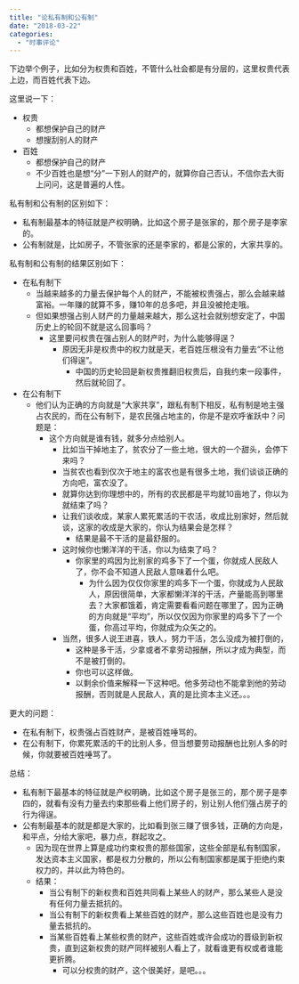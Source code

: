 ```yaml
---
title: "论私有制和公有制"
date: "2018-03-22"
categories: 
  - "时事评论"
---
```


下边举个例子，比如分为权贵和百姓，不管什么社会都是有分层的，这里权贵代表上边，而百姓代表下边。

这里说一下：

- 权贵
    - 都想保护自己的财产
    - 想搜刮别人的财产
- 百姓
    - 都想保护自己的财产
    - 不少百姓也是想“分”一下别人的财产的，就算你自己否认，不信你去大街上问问，这是普遍的人性。

私有制和公有制的区别如下：

- 私有制最基本的特征就是产权明确，比如这个房子是张家的，那个房子是李家的。
- 公有制就是，比如房子，不管张家的还是李家的，都是公家的，大家共享的。

私有制和公有制的结果区别如下：

- 在私有制下
    - 当越来越多的力量去保护每个人的财产，不能被权贵强占，那么会越来越富裕。一年赚的就算不多，赚10年的总多吧，并且没被抢走哦。
    - 但如果想强占别人财产的力量越来越大，那么这社会就别想安定了，中国历史上的轮回不就是这么回事吗？
        - 这里要问权贵在强占别人的财产时，为什么能够得逞？
            - 原因无非是权贵中的权力就是天，老百姓压根没有力量去“不让他们得逞”。
                - 中国的历史轮回是新权贵推翻旧权贵后，自我约束一段事件，然后就轮回了。
- 在公有制下
    - 他们认为正确的方向就是“大家共享”，跟私有制下相反，私有制是地主强占农民的，而在公有制下，是农民强占地主的，你是不是欢呼雀跃中？问题是：
        - 这个方向就是谁有钱，就多分点给别人。
            - 比如当干掉地主了，贫农分了一些土地，很大的一个甜头，会停下来吗？
            - 当贫农也看到仅次于地主的富农也是有很多土地，我们谈谈正确的方向吧，富农没了。
            - 就算你达到你理想中的，所有的农民都是平均就10亩地了，你以为就结束了吗？
            - 让我们谈收成，某家人累死累活的干农活，收成比别家好，然后就谈，这家的收成是大家的，你认为结果会是怎样？
                - 结果是最不干活的是最舒服的。
            - 这时候你也懒洋洋的干活，你以为结束了吗？
                - 你家里的鸡因为比别家的鸡多下了一个蛋，你就成人民敌人了，你不会不知道人民敌人意味着什么吧。
                    - 为什么因为仅仅你家里的鸡多下一个蛋，你就成为人民敌人，原因很简单，大家都懒洋洋的干活，产量能高到哪里去？大家都饿着，肯定需要看看问题在哪里了，因为正确的方向就是“平均”，所以仅仅因为你家里的鸡多下了一个蛋，你高过平均，你就成为众矢之的。
            - 当然，很多人说王进喜，铁人，努力干活，怎么没成为被打倒的，
                - 这种是多干活，少拿或者不拿劳动报酬，所以才成为典型，而不是被打倒的。
                - 你也可以这样做。
                - 以剩余价值来解释一下这种吧。他多劳动也不能拿到他的劳动报酬，否则就是人民敌人，真的是比资本主义还。。。

更大的问题：

- 在私有制下，权贵强占百姓财产，是被百姓唾骂的。
- 在公有制下，你累死累活的干的比别人多，但当想要劳动报酬也比别人多的时候，你就要被百姓唾骂了。

总结：

- 私有制下最基本的特征就是产权明确，比如这个房子是张三的，那个房子是李四的，就看有没有力量去约束那些看上他们房子的，别让别人他们强占房子的行为得逞。
- 公有制最基本的就是都是大家的，比如看到张三赚了很多钱，正确的方向是，和平点，分给大家吧，暴力点，群起攻之。
    - 因为现在世界上算是成功约束权贵的那些国家，这些全部是私有制国家，发达资本主义国家，都是权力分散的，所以公有制国家都是属于拒绝约束权力的，并以此为特色的。
    - 结果：
        - 当公有制下的新权贵和百姓共同看上某些人的财产，那么某些人是没有任何力量去抵抗的。
        - 当公有制下的新权贵看上某些百姓的财产，那么这些百姓也是没有力量去抵抗的。
        - 当某些百姓看上某些权贵的财产，这些百姓或许会成功的晋级到新权贵，直到这新权贵的财产同样被别人看上了，就看谁更有权或者谁能更折腾。
            - 可以分权贵的财产，这个很美好，是吧。。。
